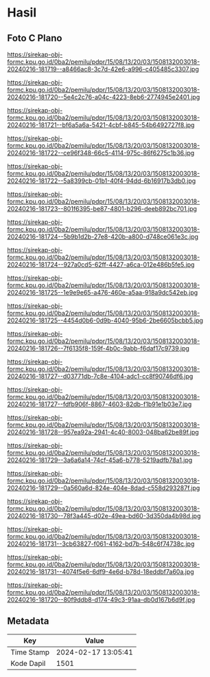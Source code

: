 # Hasil

## Foto C Plano

https://sirekap-obj-formc.kpu.go.id/0ba2/pemilu/pdpr/15/08/13/20/03/1508132003018-20240216-181719--a8466ac8-3c7d-42e6-a996-c405485c3307.jpg

https://sirekap-obj-formc.kpu.go.id/0ba2/pemilu/pdpr/15/08/13/20/03/1508132003018-20240216-181720--5e4c2c76-a04c-4223-8eb6-2774945e2401.jpg

https://sirekap-obj-formc.kpu.go.id/0ba2/pemilu/pdpr/15/08/13/20/03/1508132003018-20240216-181721--bf6a5a6a-5421-4cbf-b845-54b6492727f8.jpg

https://sirekap-obj-formc.kpu.go.id/0ba2/pemilu/pdpr/15/08/13/20/03/1508132003018-20240216-181722--ce96f348-66c5-4114-975c-86f6275c1b36.jpg

https://sirekap-obj-formc.kpu.go.id/0ba2/pemilu/pdpr/15/08/13/20/03/1508132003018-20240216-181722--5a8399cb-01b1-40f4-94dd-6b16917b3db0.jpg

https://sirekap-obj-formc.kpu.go.id/0ba2/pemilu/pdpr/15/08/13/20/03/1508132003018-20240216-181723--801f6395-be87-4801-b296-deeb892bc701.jpg

https://sirekap-obj-formc.kpu.go.id/0ba2/pemilu/pdpr/15/08/13/20/03/1508132003018-20240216-181724--5b9b1d2b-27e8-420b-a800-d748ce061e3c.jpg

https://sirekap-obj-formc.kpu.go.id/0ba2/pemilu/pdpr/15/08/13/20/03/1508132003018-20240216-181724--927a0cd5-62ff-4427-a6ca-012e486b5fe5.jpg

https://sirekap-obj-formc.kpu.go.id/0ba2/pemilu/pdpr/15/08/13/20/03/1508132003018-20240216-181725--1e9e9e65-a476-460e-a5aa-918a9dc542eb.jpg

https://sirekap-obj-formc.kpu.go.id/0ba2/pemilu/pdpr/15/08/13/20/03/1508132003018-20240216-181725--4454d0b6-0d9b-4040-95b6-2be6605bcbb5.jpg

https://sirekap-obj-formc.kpu.go.id/0ba2/pemilu/pdpr/15/08/13/20/03/1508132003018-20240216-181726--7f6135f8-159f-4b0c-9abb-f6daf17c9739.jpg

https://sirekap-obj-formc.kpu.go.id/0ba2/pemilu/pdpr/15/08/13/20/03/1508132003018-20240216-181727--d03771db-7c8e-4104-adc1-cc8f90746df6.jpg

https://sirekap-obj-formc.kpu.go.id/0ba2/pemilu/pdpr/15/08/13/20/03/1508132003018-20240216-181727--fdfb906f-8867-4603-82db-f1b91e1b03e7.jpg

https://sirekap-obj-formc.kpu.go.id/0ba2/pemilu/pdpr/15/08/13/20/03/1508132003018-20240216-181728--957ea92a-2941-4c40-8003-048ba62be89f.jpg

https://sirekap-obj-formc.kpu.go.id/0ba2/pemilu/pdpr/15/08/13/20/03/1508132003018-20240216-181729--3a6a6a14-74cf-45a6-b778-5219adfb78a1.jpg

https://sirekap-obj-formc.kpu.go.id/0ba2/pemilu/pdpr/15/08/13/20/03/1508132003018-20240216-181729--0a560a6d-824e-404e-8dad-c558d293287f.jpg

https://sirekap-obj-formc.kpu.go.id/0ba2/pemilu/pdpr/15/08/13/20/03/1508132003018-20240216-181730--78f3a445-d02e-49ea-bd60-3d350da4b98d.jpg

https://sirekap-obj-formc.kpu.go.id/0ba2/pemilu/pdpr/15/08/13/20/03/1508132003018-20240216-181731--3cb63827-f061-4162-bd7b-548c6f74738c.jpg

https://sirekap-obj-formc.kpu.go.id/0ba2/pemilu/pdpr/15/08/13/20/03/1508132003018-20240216-181731--4074f5e6-6df9-4e6d-b78d-18eddbf7a60a.jpg

https://sirekap-obj-formc.kpu.go.id/0ba2/pemilu/pdpr/15/08/13/20/03/1508132003018-20240216-181720--80f9ddb8-d174-49c3-91aa-db0d167b6d9f.jpg


## Metadata

| Key        | Value               |
| ---------- | ------------------- |
| Time Stamp | 2024-02-17 13:05:41 |
| Kode Dapil | 1501                |



